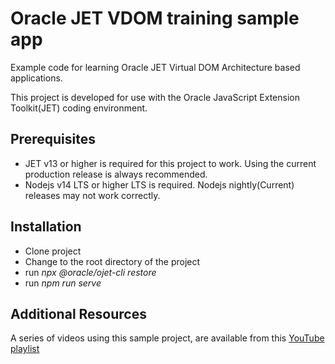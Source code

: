 # Oracle JET VDOM training sample app
Example code for learning Oracle JET Virtual DOM Architecture based applications.

This project is developed for use with the Oracle JavaScript Extension Toolkit(JET) coding environment.

## Prerequisites
  * JET v13 or higher is required for this project to work. Using the current production release is always recommended.
  * Nodejs v14 LTS or higher LTS is required.  Nodejs nightly(Current) releases may not work correctly. 

## Installation

* Clone project
* Change to the root directory of the project
* run *npx @oracle/ojet-cli restore*
* run *npm run serve*


## Additional Resources
A series of videos using this sample project, are available from this [YouTube playlist](https://www.youtube.com/playlist?list=PLnADbF0cZL0DiIzNQmRJJ950mStthbpbR)
